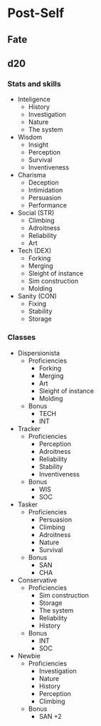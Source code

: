 # Post-Self



## Fate

## d20

### Stats and skills

* Inteligence
    * History
    * Investigation
    * Nature
    * The system
* Wisdom
    * Insight
    * Perception
    * Survival
    * Inventiveness
* Charisma
    * Deception
    * Intimidation
    * Persuasion
    * Performance
* Social (STR)
    * Climbing
    * Adroitness
    * Reliability
    * Art
* Tech (DEX)
    * Forking
    * Merging
    * Sleight of instance
    * Sim construction
    * Molding
* Sanity (CON)
    * Fixing
    * Stability
    * Storage

### Classes

* Dispersionista
    * Proficiencies
        * Forking
        * Merging
        * Art
        * Sleight of instance
        * Molding
    * Bonus
        * TECH
        * INT
* Tracker
    * Proficiencies
        * Perception
        * Adroitness
        * Reliability
        * Stability
        * Inventiveness
    * Bonus
        * WIS
        * SOC
* Tasker
    * Proficiencies
        * Persuasion
        * Climbing
        * Adroitness
        * Nature
        * Survival
    * Bonus
        * SAN
        * CHA
* Conservative
    * Proficiencies
        * Sim construction
        * Storage
        * The system
        * Reliability
        * History
    * Bonus
        * INT
        * SOC
* Newbie
    * Proficiencies
        * Investigation
        * Nature
        * History
        * Perception
        * Climbing
    * Bonus
        * SAN +2
